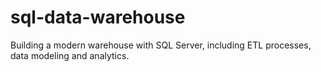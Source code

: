 # sql-data-warehouse
Building a modern warehouse with SQL Server, including ETL processes, data modeling and analytics.
